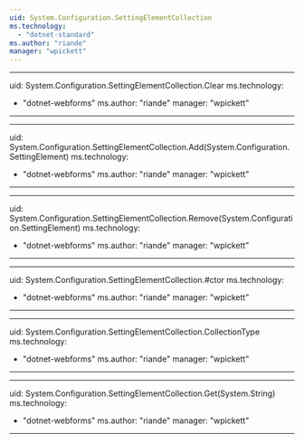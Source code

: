 ```yaml
---
uid: System.Configuration.SettingElementCollection
ms.technology: 
  - "dotnet-standard"
ms.author: "riande"
manager: "wpickett"
---
```


---
uid: System.Configuration.SettingElementCollection.Clear
ms.technology: 
  - "dotnet-webforms"
ms.author: "riande"
manager: "wpickett"
---

---
uid: System.Configuration.SettingElementCollection.Add(System.Configuration.SettingElement)
ms.technology: 
  - "dotnet-webforms"
ms.author: "riande"
manager: "wpickett"
---

---
uid: System.Configuration.SettingElementCollection.Remove(System.Configuration.SettingElement)
ms.technology: 
  - "dotnet-webforms"
ms.author: "riande"
manager: "wpickett"
---

---
uid: System.Configuration.SettingElementCollection.#ctor
ms.technology: 
  - "dotnet-webforms"
ms.author: "riande"
manager: "wpickett"
---

---
uid: System.Configuration.SettingElementCollection.CollectionType
ms.technology: 
  - "dotnet-webforms"
ms.author: "riande"
manager: "wpickett"
---

---
uid: System.Configuration.SettingElementCollection.Get(System.String)
ms.technology: 
  - "dotnet-webforms"
ms.author: "riande"
manager: "wpickett"
---
